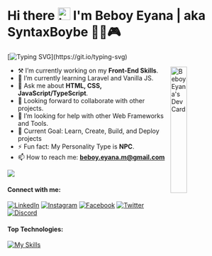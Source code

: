<!-- [comment]: <img alt="banner" align="center" width="100%" height="40%" src="./images/banner.jpg" /> -->

<h1>Hi there <img src="https://user-images.githubusercontent.com/1303154/88677602-1635ba80-d120-11ea-84d8-d263ba5fc3c0.gif" width="28px" height="28px" alt="hi"> I'm Beboy Eyana | aka SyntaxBoybe 👨‍💻🎮</h1>

[![Typing SVG](https://readme-typing-svg.demolab.com?font=Fira+Code&weight=600&pause=700&color=00E7F7&vCenter=true&width=685&height=20&lines=I'm+a+Information+Technology+Student+and+self-taught+dev;Aspiring+Web+Developer+from+the+Philippines.)](https://git.io/typing-svg)

<a href="https://app.daily.dev/SyntaxBoybe"><img align="right" src="https://api.daily.dev/devcards/e091829a9dfd42a19fe5adae100780ed.png?r=4q5" width="27%" alt="Beboy Eyana's Dev Card"/></a>

-   ⚒ I’m currently working on my **Front-End Skills**.
-   🌱 I’m currently learning Laravel and Vanilla JS.
-   💬 Ask me about **HTML, CSS, JavaScript/TypeScript**.
-   🤝 Looking forward to collaborate with other projects.
-   🤔 I’m looking for help with other Web Frameworks and Tools.
-   🎯 Current Goal: Learn, Create, Build, and Deploy projects
-   ⚡ Fun fact: My Personality Type is **NPC**.
-   📫 How to reach me: **beboy.eyana.m@gmail.com**

<!-- <p align="left"> <img src="https://komarev.com/ghpvc/?username=reddotz20&label=Profile%20views&color=0e75b6&style=flat" alt="reddotz20" width="120px"/> </p> -->

![](https://komarev.com/ghpvc/?username=syntaxboybe&label=Profile%20views&color=0e75b6&style=flat)

#### Connect with me:

[![LinkedIn](https://img.shields.io/badge/syntaxboybe-0077B5?&logo=linkedin&logoColor=white)](https://www.linkedin.com/in/syntaxboybe)
[![Instagram](https://img.shields.io/badge/syntax_boybe-E4405F?&logo=instagram&logoColor=white)](https://www.instagram.com/syntax_boybe)
[![Facebook](https://img.shields.io/badge/syntaxboybe-2374E1?logo=facebook&logoColor=white)](https://www.facebook.com/syntaxboybe)
[![Twitter](https://img.shields.io/badge/syntaxboybe-1DA1F2?&logo=twitter&logoColor=white)](https://twitter.com/syntaxboybe)
[![Discord](https://img.shields.io/badge/<SyntaxBoybe>-%237289DA.svg?logo=discord&logoColor=white)](https://discordapp.com/users/831106489141428275)

#### Top Technologies:

[![My Skills](https://skillicons.dev/icons?i=typescript,js,html,css,webpack,php,python,java,tailwind,bootstrap,mysql,postman,figma,git,github,bash,vscode,md)](https://skillicons.dev)
